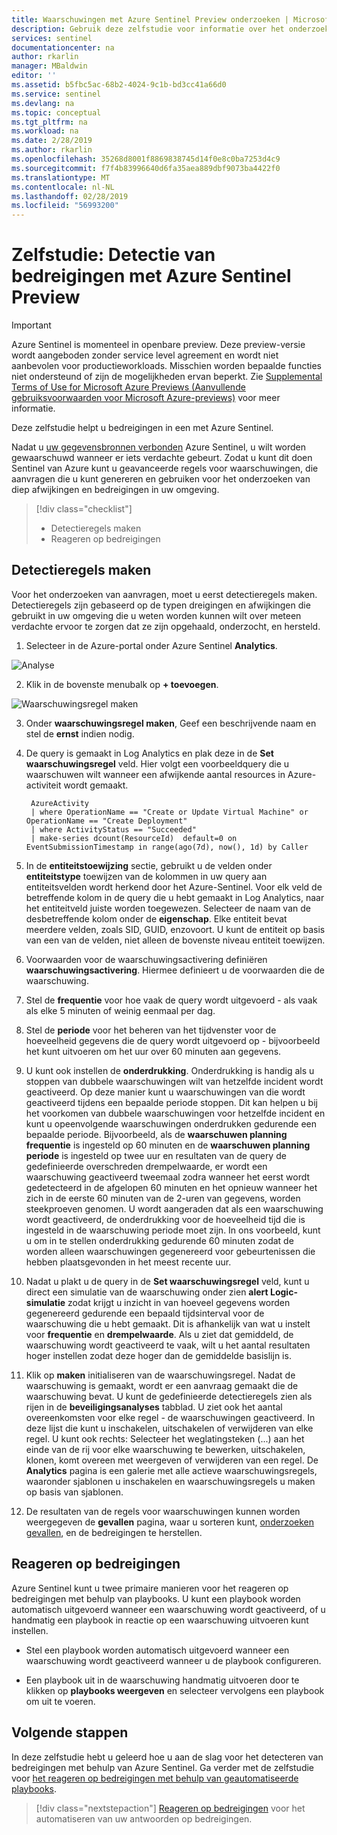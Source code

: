 ```yaml
---
title: Waarschuwingen met Azure Sentinel Preview onderzoeken | Microsoft Docs
description: Gebruik deze zelfstudie voor informatie over het onderzoeken van waarschuwingen met Azure Sentinel.
services: sentinel
documentationcenter: na
author: rkarlin
manager: MBaldwin
editor: ''
ms.assetid: b5fbc5ac-68b2-4024-9c1b-bd3cc41a66d0
ms.service: sentinel
ms.devlang: na
ms.topic: conceptual
ms.tgt_pltfrm: na
ms.workload: na
ms.date: 2/28/2019
ms.author: rkarlin
ms.openlocfilehash: 35268d8001f8869838745d14f0e8c0ba7253d4c9
ms.sourcegitcommit: f7f4b83996640d6fa35aea889dbf9073ba4422f0
ms.translationtype: MT
ms.contentlocale: nl-NL
ms.lasthandoff: 02/28/2019
ms.locfileid: "56993200"
---
```

# <a name="tutorial-detect-threats-with-azure-sentinel-preview"></a>Zelfstudie: Detectie van bedreigingen met Azure Sentinel Preview

> [!IMPORTANT]
> Azure Sentinel is momenteel in openbare preview.
> Deze preview-versie wordt aangeboden zonder service level agreement en wordt niet aanbevolen voor productieworkloads. Misschien worden bepaalde functies niet ondersteund of zijn de mogelijkheden ervan beperkt. Zie [Supplemental Terms of Use for Microsoft Azure Previews (Aanvullende gebruiksvoorwaarden voor Microsoft Azure-previews)](https://azure.microsoft.com/support/legal/preview-supplemental-terms/) voor meer informatie.

Deze zelfstudie helpt u bedreigingen in een met Azure Sentinel.

Nadat u [uw gegevensbronnen verbonden](quickstart-onboard.md) Azure Sentinel, u wilt worden gewaarschuwd wanneer er iets verdachte gebeurt. Zodat u kunt dit doen Sentinel van Azure kunt u geavanceerde regels voor waarschuwingen, die aanvragen die u kunt genereren en gebruiken voor het onderzoeken van diep afwijkingen en bedreigingen in uw omgeving. 


> [!div class="checklist"]
> * Detectieregels maken
> * Reageren op bedreigingen

## <a name="create-detection-rules"></a>Detectieregels maken

Voor het onderzoeken van aanvragen, moet u eerst detectieregels maken. Detectieregels zijn gebaseerd op de typen dreigingen en afwijkingen die gebruikt in uw omgeving die u weten worden kunnen wilt over meteen verdachte ervoor te zorgen dat ze zijn opgehaald, onderzocht, en hersteld. 

1. Selecteer in de Azure-portal onder Azure Sentinel **Analytics**.

  ![Analyse](./media/tutorial-detect-threats/alert-rules.png)

2. Klik in de bovenste menubalk op **+ toevoegen**.  

  ![Waarschuwingsregel maken](./media/tutorial-detect-threats/create-alert-rule.png)

3. Onder **waarschuwingsregel maken**, Geef een beschrijvende naam en stel de **ernst** indien nodig. 

4. De query is gemaakt in Log Analytics en plak deze in de **Set waarschuwingsregel** veld. Hier volgt een voorbeeldquery die u waarschuwen wilt wanneer een afwijkende aantal resources in Azure-activiteit wordt gemaakt.

        AzureActivity
        | where OperationName == "Create or Update Virtual Machine" or OperationName == "Create Deployment"
        | where ActivityStatus == "Succeeded"
        | make-series dcount(ResourceId)  default=0 on EventSubmissionTimestamp in range(ago(7d), now(), 1d) by Caller

5. In de **entiteitstoewijzing** sectie, gebruikt u de velden onder **entiteitstype** toewijzen van de kolommen in uw query aan entiteitsvelden wordt herkend door het Azure-Sentinel. Voor elk veld de betreffende kolom in de query die u hebt gemaakt in Log Analytics, naar het entiteitveld juiste worden toegewezen. Selecteer de naam van de desbetreffende kolom onder de **eigenschap**. Elke entiteit bevat meerdere velden, zoals SID, GUID, enzovoort. U kunt de entiteit op basis van een van de velden, niet alleen de bovenste niveau entiteit toewijzen.

6. Voorwaarden voor de waarschuwingsactivering definiëren **waarschuwingsactivering**. Hiermee definieert u de voorwaarden die de waarschuwing. 

7. Stel de **frequentie** voor hoe vaak de query wordt uitgevoerd - als vaak als elke 5 minuten of weinig eenmaal per dag. 

8. Stel de **periode** voor het beheren van het tijdvenster voor de hoeveelheid gegevens die de query wordt uitgevoerd op - bijvoorbeeld het kunt uitvoeren om het uur over 60 minuten aan gegevens.

9. U kunt ook instellen de **onderdrukking**. Onderdrukking is handig als u stoppen van dubbele waarschuwingen wilt van hetzelfde incident wordt geactiveerd. Op deze manier kunt u waarschuwingen van die wordt geactiveerd tijdens een bepaalde periode stoppen. Dit kan helpen u bij het voorkomen van dubbele waarschuwingen voor hetzelfde incident en kunt u opeenvolgende waarschuwingen onderdrukken gedurende een bepaalde periode. Bijvoorbeeld, als de **waarschuwen planning** **frequentie** is ingesteld op 60 minuten en de **waarschuwen planning periode** is ingesteld op twee uur en resultaten van de query de gedefinieerde overschreden drempelwaarde, er wordt een waarschuwing geactiveerd tweemaal zodra wanneer het eerst wordt gedetecteerd in de afgelopen 60 minuten en het opnieuw wanneer het zich in de eerste 60 minuten van de 2-uren van gegevens, worden steekproeven genomen. U wordt aangeraden dat als een waarschuwing wordt geactiveerd, de onderdrukking voor de hoeveelheid tijd die is ingesteld in de waarschuwing periode moet zijn. In ons voorbeeld, kunt u om in te stellen onderdrukking gedurende 60 minuten zodat de worden alleen waarschuwingen gegenereerd voor gebeurtenissen die hebben plaatsgevonden in het meest recente uur.

8. Nadat u plakt u de query in de **Set waarschuwingsregel** veld, kunt u direct een simulatie van de waarschuwing onder zien **alert Logic-simulatie** zodat krijgt u inzicht in van hoeveel gegevens worden gegenereerd gedurende een bepaald tijdsinterval voor de waarschuwing die u hebt gemaakt. Dit is afhankelijk van wat u instelt voor **frequentie** en **drempelwaarde**. Als u ziet dat gemiddeld, de waarschuwing wordt geactiveerd te vaak, wilt u het aantal resultaten hoger instellen zodat deze hoger dan de gemiddelde basislijn is.

9. Klik op **maken** initialiseren van de waarschuwingsregel. Nadat de waarschuwing is gemaakt, wordt er een aanvraag gemaakt die de waarschuwing bevat. U kunt de gedefinieerde detectieregels zien als rijen in de **beveiligingsanalyses** tabblad. U ziet ook het aantal overeenkomsten voor elke regel - de waarschuwingen geactiveerd. In deze lijst die kunt u inschakelen, uitschakelen of verwijderen van elke regel. U kunt ook rechts: Selecteer het weglatingsteken (...) aan het einde van de rij voor elke waarschuwing te bewerken, uitschakelen, klonen, komt overeen met weergeven of verwijderen van een regel. De **Analytics** pagina is een galerie met alle actieve waarschuwingsregels, waaronder sjablonen u inschakelen en waarschuwingsregels u maken op basis van sjablonen.

1. De resultaten van de regels voor waarschuwingen kunnen worden weergegeven de **gevallen** pagina, waar u sorteren kunt, [onderzoeken gevallen](tutorial-investigate-cases.md), en de bedreigingen te herstellen.



## <a name="respond-to-threats"></a>Reageren op bedreigingen

Azure Sentinel kunt u twee primaire manieren voor het reageren op bedreigingen met behulp van playbooks. U kunt een playbook worden automatisch uitgevoerd wanneer een waarschuwing wordt geactiveerd, of u handmatig een playbook in reactie op een waarschuwing uitvoeren kunt instellen.

- Stel een playbook worden automatisch uitgevoerd wanneer een waarschuwing wordt geactiveerd wanneer u de playbook configureren. 

- Een playbook uit in de waarschuwing handmatig uitvoeren door te klikken op **playbooks weergeven** en selecteer vervolgens een playbook om uit te voeren.




## <a name="next-steps"></a>Volgende stappen
In deze zelfstudie hebt u geleerd hoe u aan de slag voor het detecteren van bedreigingen met behulp van Azure Sentinel. Ga verder met de zelfstudie voor [het reageren op bedreigingen met behulp van geautomatiseerde playbooks](tutorial-respond-threats-playbook.md).
> [!div class="nextstepaction"]
> [Reageren op bedreigingen](tutorial-respond-threats-playbook.md) voor het automatiseren van uw antwoorden op bedreigingen.

